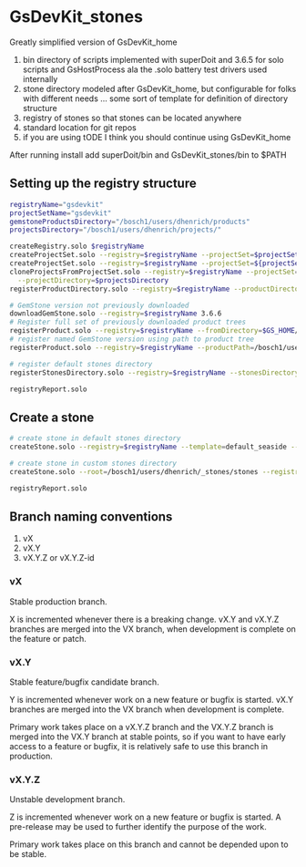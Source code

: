 # GsDevKit_stones
Greatly simplified version of GsDevKit_home
1. bin directory of scripts implemented with superDoit and 3.6.5 for solo scripts and GsHostProcess ala the .solo battery test drivers used internally
2. stone directory modeled after GsDevKit_home, but configurable for folks with different needs … some sort of template for definition of directory structure
3. registry of stones so that stones can be located anywhere
4. standard location for git repos
5. if you are using tODE I think you should continue using GsDevKit_home

After running install add superDoit/bin and GsDevKit_stones/bin to $PATH

## Setting up the registry structure
```bash
registryName="gsdevkit"
projectSetName="gsdevkit"
gemstoneProductsDirectory="/bosch1/users/dhenrich/products"
projectsDirectory="/bosch1/users/dhenrich/projects/"

createRegistry.solo $registryName
createProjectSet.solo --registry=$registryName --projectSet=$projectSetName --ssh
createProjectSet.solo --registry=$registryName --projectSet=${projectSetName}_https --https
cloneProjectsFromProjectSet.solo --registry=$registryName --projectSet=$projectSetName \
  --projectDirectory=$projectsDirectory
registerProductDirectory.solo --registry=$registryName --productDirectory=$gemstoneProductsDirectory

# GemStone version not previously downloaded
downloadGemStone.solo --registry=$registryName 3.6.6
# Register full set of previously downloaded product trees
registerProduct.solo --registry=$registryName --fromDirectory=$GS_HOME/shared/downloads/products
# register named GemStone version using path to product tree
registerProduct.solo --registry=$registryName --productPath=/bosch1/users/dhenrich/_work/d_37x/noop50/gs/product 3.7.0

# register default stones directory
registerStonesDirectory.solo --registry=$registryName --stonesDirectory=/bosch1/users/dhenrich/_issue_4/stones

registryReport.solo
```

## Create a stone
```bash
# create stone in default stones directory
createStone.solo --registry=$registryName --template=default_seaside --start gs_366 3.6.6 

# create stone in custom stones directory
createStone.solo --root=/bosch1/users/dhenrich/_stones/stones --registry=$registryName --template=default_seaside --start gsd_3.6.6 3.6.6 

registryReport.solo
```

## Branch naming conventions
1. vX
2. vX.Y
3. vX.Y.Z or vX.Y.Z-id

### vX
Stable production branch.

X is incremented whenever there is a breaking change.
vX.Y and vX.Y.Z branches are merged into the VX branch, when development is complete on the feature or patch.

### vX.Y
Stable feature/bugfix candidate branch.
 
Y is incremented whenever work on a new feature or bugfix is started.
vX.Y branches are merged into the VX branch when development is complete.

Primary work takes place on a vX.Y.Z branch and the VX.Y.Z branch is merged into the VX.Y branch at stable points, so if you want to have early access to a feature or bugfix, it is relatively safe to use this branch in production.

### vX.Y.Z
Unstable development branch.

Z is incremented whenever work on a new feature or bugfix is started.
A pre-release may be used to further identify the purpose of the work.

Primary work takes place on this branch and cannot be depended upon to be stable.

